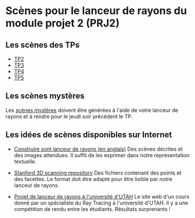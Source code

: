 # Scènes pour le lanceur de rayons du module projet 2 (PRJ2)

## Les scènes des TPs

+ [TP2](TP2)
+ [TP3](TP3)
+ [TP4](TP4)
+ [TP5](TP5)

## Les scènes mystères

Les [scènes mystères](MYSTERES) doivent être générées à l'aide de votre 
lanceur de rayons et à rendre pour le jeudi soir précédent le TP.

## Les idées de scènes disponibles sur Internet

+ [Construire sont lanceur de rayons (en anglais)](http://www.ccs.neu.edu/home/fell/COM3370/RayTrace1.html)
   Des scènes décrites et des images attendues. Il suffit de les exprimer dans notre représentation textuelle.
   
+ [Stanford 3D scanning repository](http://graphics.stanford.edu/data/3Dscanrep/)
   Des fichiers contenant des points et des facettes. Le format doit être adapté 
   pour être lisible par notre lanceur de rayons.

+ [Projet de lanceur de rayons à l'université d'UTAH](http://www.cemyuksel.com/courses/utah/cs6620/fall2014/)
   Le site web d'un cours donné par un spécialiste du Ray Tracing à l'université d'UTAH.
   Il y a une compétition de rendu entre les étudiants. Résultats surprenants !